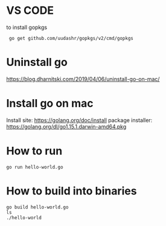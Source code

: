 # VS CODE 

to install gopkgs
```
 go get github.com/uudashr/gopkgs/v2/cmd/gopkgs
```

# Uninstall go

https://blog.dharnitski.com/2019/04/06/uninstall-go-on-mac/

# Install go on mac

Install site: https://golang.org/doc/install 
package installer: https://golang.org/dl/go1.15.1.darwin-amd64.pkg 

# How to run 

```
go run hello-world.go
```

# How to build into binaries

```
go build hello-world.go
ls
./hello-world
```
